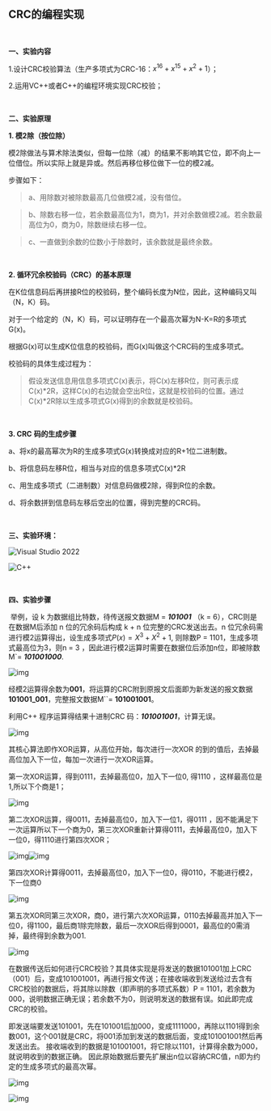 ## CRC的编程实现

<br>

**一、实验内容**

1.设计CRC校验算法（生产多项式为CRC-16：$x^{16}+x^{15}+x^2+1$）；

2.运用VC++或者C++的编程环境实现CRC校验；



<br>

**二、实验原理**

**1. 模2除（按位除）**

模2除做法与算术除法类似，但每一位除（减）的结果不影响其它位，即不向上一位借位。所以实际上就是异或。然后再移位移位做下一位的模2减。

步骤如下：

> a、用除数对被除数最高几位做模2减，没有借位。

> b、除数右移一位，若余数最高位为1，商为1，并对余数做模2减。若余数最高位为0，商为0，除数继续右移一位。

> c、一直做到余数的位数小于除数时，该余数就是最终余数。

<br>

**2. 循环冗余校验码（CRC）的基本原理**

在K位信息码后再拼接R位的校验码，整个编码长度为N位，因此，这种编码又叫（N，K）码。

对于一个给定的（N，K）码，可以证明存在一个最高次幂为N-K=R的多项式G(x)。

根据G(x)可以生成K位信息的校验码，而G(x)叫做这个CRC码的生成多项式。

校验码的具体生成过程为：

> 假设发送信息用信息多项式C(x)表示，将C(x)左移R位，则可表示成C(x)*2R，这样C(x)的右边就会空出R位，这就是校验码的位置。通过C(x)*2R除以生成多项式G(x)得到的余数就是校验码。

<br>

**3. CRC** **码的生成步骤**

a、将x的最高幂次为R的生成多项式G(x)转换成对应的R+1位二进制数。

b、将信息码左移R位，相当与对应的信息多项式C(x)*2R

c、用生成多项式（二进制数）对信息码做模2除，得到R位的余数。

d、将余数拼到信息码左移后空出的位置，得到完整的CRC码。

<br>

**三、实验环境：**

![Visual Studio 2022](https://img.shields.io/badge/IDE-Visual%20Studio%202022-blue)

![C++](https://img.shields.io/badge/Language-C%2B%2B-green)



<br>

**四、实验步骤**

​	举例，设 k 为数据组比特数，待传送报文数据M = ***101001*** （k = 6），CRC则是在数据M后添加 n 位的冗余码后构成 k + n 位完整的CRC发送出去。n 位冗余码需进行模2运算得出，设生成多项式$P(x) = X^3 + X^2 + 1$, 则除数P = 1101，生成多项式最高位为3，则n = 3 ，因此进行模2运算时需要在数据位后添加n位，即被除数M`= ***101001000***.

![img](https://raw.githubusercontent.com/Discover999/TyporaPic/master/clip_image002.jpg)

经模2运算得余数为**001**，将运算的CRC附到原报文后面即为新发送的报文数据**101001_001**，完整报文数据M``= **101001001**。

利用C++ 程序运算得结果十进制CRC 码：***101001001***，计算无误。

![img](https://raw.githubusercontent.com/Discover999/TyporaPic/master/clip_image004.jpg)

其核心算法即作XOR运算，从高位开始，每次进行一次XOR 的到的值后，去掉最高位加入下一位，每加一次进行一次XOR运算。

第一次XOR运算，得到0111，去掉最高位0，加入下一位0, 得1110 ，这样最高位是1,所以下个商是1；

![img](https://raw.githubusercontent.com/Discover999/TyporaPic/master/clip_image006.jpg)

第二次XOR运算，得0011，去掉最高位0，加入下一位1，得0111 ，因不能满足下一次运算所以下一个商为0，第三次XOR重新计算得0111，去掉最高位0，加入下一位0，得1110进行第四次XOR；

![img](https://raw.githubusercontent.com/Discover999/TyporaPic/master/clip_image008.jpg)![img](https://raw.githubusercontent.com/Discover999/TyporaPic/master/clip_image010.jpg)

第四次XOR计算得0011，去掉最高位0，加入下一位0，得0110，不能进行模2，下一位商0

![img](https://raw.githubusercontent.com/Discover999/TyporaPic/master/clip_image012.jpg)

第五次XOR同第三次XOR，商0，进行第六次XOR运算，0110去掉最高并加入下一位0，得1100，最后商1除完除数，最后一次XOR后得到0001，最高位的0需消掉，最终得到余数为001. 

![img](https://raw.githubusercontent.com/Discover999/TyporaPic/master/clip_image014.jpg)

在数据传送后如何进行CRC校验？其具体实现是将发送的数据101001加上CRC（001）后，变成101001001，再进行报文传送；在接收端收到发送给过去含有CRC校验的数据后，将其除以除数（即声明的多项式系数）P = 1101，若余数为000，说明数据正确无误；若余数不为0，则说明发送的数据有误。如此即完成CRC的校验。 

即发送端要发送101001，先在101001后加000，变成1111000，再除以1101得到余数001，这个001就是CRC，将001添加到发送的数据后面，变成101001001然后再发送出去。 接收端收到的数据是101001001，将它除以1101，计算得余数为000，就说明收到的数据正确。 因此原始数据后要先扩展出n位以容纳CRC值，n即为约定的生成多项式的最高次幂。

![img](https://raw.githubusercontent.com/Discover999/TyporaPic/master/clip_image016.jpg)

![img](https://raw.githubusercontent.com/Discover999/TyporaPic/master/clip_image018.jpg)
